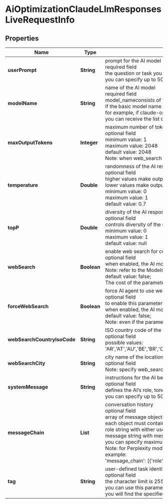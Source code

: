 # AiOptimizationClaudeLlmResponsesLiveRequestInfo


## Properties

| Name | Type | Description | Notes |
|------------ | ------------- | ------------- | -------------|
**userPrompt** | **String** | prompt for the AI model<br>required field<br>the question or task you want to send to the AI model;<br>you can specify up to 500 characters in the user_prompt field |[optional]|
**modelName** | **String** | name of the AI model<br>required field<br>model_nameconsists of the actual model name and version name;<br>if the basic model name is specified, its latest version will be set by default;<br>for example, if claude-opus-4-0 is specified, the claude-opus-4-20250514 will be set as model_name automatically;<br>you can receive the list of available LLM models by making a separate request to the https://api.dataforseo.com/v3/ai_optimization/claude/llm_responses/models |[optional]|
**maxOutputTokens** | **Integer** | maximum number of tokens in the AI response<br>optional field<br>minimum value: 1<br>maximum value: 2048<br>default value: 2048<br>Note: when web_search is set to true, the output token count may exceed the specified max_output_tokens limit |[optional]|
**temperature** | **Double** | randomness of the AI response<br>optional field<br>higher values make output more diverse;<br>lower values make output more focused;<br>minimum value: 0<br>maximum value: 1<br>default value: 0.7 |[optional]|
**topP** | **Double** | diversity of the AI response<br>optional field<br>controls diversity of the response by limiting token selection;<br>minimum value: 0<br>maximum value: 1<br>default value: null |[optional]|
**webSearch** | **Boolean** | enable web search for current information<br>optional field<br>when enabled, the AI model can access and cite current web information;<br>Note: refer to the Models endpoint for a list of models that support web_search;<br>default value: false;<br>The cost of the parameter can be calculated on the Pricing page |[optional]|
**forceWebSearch** | **Boolean** | force AI agent to use web search<br>optional field<br>to enable this parameter, web_search must also be enabled;<br>when enabled, the AI model is forced to access and cite current web information;<br>default value: false;<br>Note: even if the parameter is set to true, there is no guarantee web sources will be cited in the response |[optional]|
**webSearchCountryIsoCode** | **String** | ISO country code of the location<br>optional field<br>possible values: 'AR','AT','AU','BE','BR','CA','CH','CL','CN','DE','DK','ES','FI','FR','GB','HK','ID','IN','IT','JP','KR','MX','MY','NL','NO','NZ','PH','PL','PT','RU','SA','SE','TR','TW','US','ZA' |[optional]|
**webSearchCity** | **String** | city name of the location<br>optional field<br>Note: specify web_search_country_iso_code to use this parameter |[optional]|
**systemMessage** | **String** | instructions for the AI behaviour<br>optional field<br>defines the AI’s role, tone, or specific behavior;<br>you can specify up to 500 characters in the system_message field |[optional]|
**messageChain** | **List<LlmMessageChainItem>** | conversation history<br>optional field<br>array of message objects representing previous conversation turns;<br>each object must contain:<br>role string with either user or ai role;<br>message string with message content (max 500 characters);<br>you can specify maximum of 10 message objects in the array;<br>Note: for Perplexity models, messages must strictly alternate between user and AI roles (user → ai);<br>example:<br>'message_chain': [{'role':'user','message':'Hello, what’s up?'},{'role':'ai','message':'Hello! I’m doing well, thank you. How can I assist you today?'}] |[optional]|
**tag** | **String** | user-defined task identifier<br>optional field<br>the character limit is 255<br>you can use this parameter to identify the task and match it with the result<br>you will find the specified tag value in the data object of the response |[optional]|